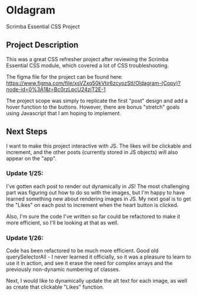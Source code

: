 # Oldagram
 Scrimba Essential CSS Project

## Project Description

This was a great CSS refresher project after reviewing the Scrimba Essential CSS module, which covered a lot of CSS troubleshooting.

The figma file for the project can be found here: https://www.figma.com/file/xsVZxq50kVtir6zcyozStI/Oldagram-(Copy)?node-id=0%3A1&t=Bc0rzLpcU24zjT2E-1

The project scope was simply to replicate the first "post" design and add a hover function to the buttons. However, there are bonus "stretch" goals using Javascript that I am hoping to implement.  

## Next Steps

I want to make this project interactive with JS. The likes will be clickable and increment, and the other posts (currently stored in JS objects) will also appear on the "app". 

### Update 1/25: 
I've gotten each post to render out dynamically in JS! The most challenging part was figuring out how to do so with the images, but I'm happy to have learned something new about rendering images in JS. My next goal is to get the "Likes" on each post to increment when the heart button is clicked. 

Also, I'm sure the code I've written so far could be refactored to make it more efficient, so I'll be looking at that as well. 

### Update 1/26: 
Code has been refactored to be much more efficient. Good old querySelectorAll - I never learned it officially, so it was a pleasure to learn to use it in action, and see it erase the need for complex arrays and the previously non-dynamic numbering of classes. 

Next, I would like to dynamically update the alt text for each image, as well as create that clickable "Likes" function. 
